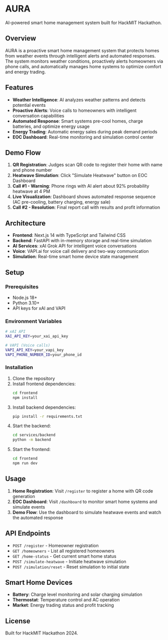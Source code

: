 # AURA

AI-powered smart home management system built for HackMIT Hackathon.

## Overview

AURA is a proactive smart home management system that protects homes from weather events through intelligent alerts and automated responses. The system monitors weather conditions, proactively alerts homeowners via phone calls, and automatically manages home systems to optimize comfort and energy trading.

## Features

- **Weather Intelligence**: AI analyzes weather patterns and detects potential events
- **Proactive Alerts**: Voice calls to homeowners with intelligent conversation capabilities
- **Automated Response**: Smart systems pre-cool homes, charge batteries, and optimize energy usage
- **Energy Trading**: Automatic energy sales during peak demand periods
- **EOC Dashboard**: Real-time monitoring and simulation control center

## Demo Flow

1. **QR Registration**: Judges scan QR code to register their home with name and phone number
2. **Heatwave Simulation**: Click "Simulate Heatwave" button on EOC Dashboard
3. **Call #1 - Warning**: Phone rings with AI alert about 92% probability heatwave at 4 PM
4. **Live Visualization**: Dashboard shows automated response sequence (AC pre-cooling, battery charging, energy sale)
5. **Call #2 - Resolution**: Final report call with results and profit information

## Architecture

- **Frontend**: Next.js 14 with TypeScript and Tailwind CSS
- **Backend**: FastAPI with in-memory storage and real-time simulation
- **AI Services**: xAI Grok API for intelligent voice conversations
- **Voice**: VAPI.ai for voice call delivery and two-way communication
- **Simulation**: Real-time smart home device state management

## Setup

### Prerequisites

- Node.js 18+
- Python 3.10+
- API keys for xAI and VAPI

### Environment Variables

```bash
# xAI API
XAI_API_KEY=your_xai_api_key

# VAPI (Voice calls)
VAPI_API_KEY=your_vapi_key
VAPI_PHONE_NUMBER_ID=your_phone_id
```

### Installation

1. Clone the repository
2. Install frontend dependencies:
   ```bash
   cd frontend
   npm install
   ```
3. Install backend dependencies:
   ```bash
   pip install -r requirements.txt
   ```
4. Start the backend:
   ```bash
   cd services/backend
   python -m backend
   ```
5. Start the frontend:
   ```bash
   cd frontend
   npm run dev
   ```

## Usage

1. **Home Registration**: Visit `/register` to register a home with QR code generation
2. **EOC Dashboard**: Visit `/dashboard` to monitor smart home systems and simulate events
3. **Demo Flow**: Use the dashboard to simulate heatwave events and watch the automated response

## API Endpoints

- `POST /register` - Homeowner registration
- `GET /homeowners` - List all registered homeowners
- `GET /home-status` - Get current smart home status
- `POST /simulate-heatwave` - Initiate heatwave simulation
- `POST /simulation/reset` - Reset simulation to initial state

## Smart Home Devices

- **Battery**: Charge level monitoring and solar charging simulation
- **Thermostat**: Temperature control and AC operation
- **Market**: Energy trading status and profit tracking

## License

Built for HackMIT Hackathon 2024.